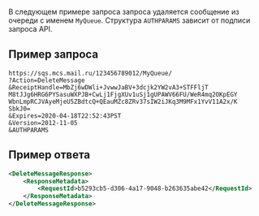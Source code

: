 В следующем примере запроса запроса удаляется сообщение из очереди с именем `MyQueue`. Структура `AUTHPARAMS` зависит от подписи запроса API.

## Пример запроса

```
https://sqs.mcs.mail.ru/123456789012/MyQueue/
?Action=DeleteMessage
&ReceiptHandle=MbZj6wDWli+JvwwJaBV+3dcjk2YW2vA3+STFFljT
M8tJJg6HRG6PYSasuWXPJB+CwLj1FjgXUv1uSj1gUPAWV66FU/WeR4mq2OKpEGY
WbnLmpRCJVAyeMjeU5ZBdtcQ+QEauMZc8ZRv37sIW2iJKq3M9MFx1YvV11A2x/K
SbkJ0=
&Expires=2020-04-18T22:52:43PST
&Version=2012-11-05
&AUTHPARAMS
```

## Пример ответа

```xml
<DeleteMessageResponse>
    <ResponseMetadata>
        <RequestId>b5293cb5-d306-4a17-9048-b263635abe42</RequestId>
    </ResponseMetadata>
</DeleteMessageResponse>
```

